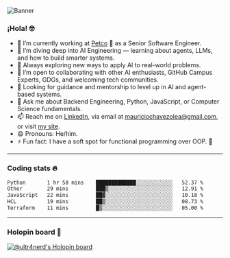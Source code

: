 ![Banner](banner.gif)
### ¡Hola! 🤓

* 🔭 I’m currently working at [Petco](https://www.petco.com) 🐶 as a Senior Software Engineer.
* 🤖 I’m diving deep into AI Engineering — learning about agents, LLMs, and how to build smarter systems.
* 🌱 Always exploring new ways to apply AI to real-world problems.
* 👯 I’m open to collaborating with other AI enthusiasts, GitHub Campus Experts, GDGs, and welcoming tech communities.
* 🤝 Looking for guidance and mentorship to level up in AI and agent-based systems.
* 💬 Ask me about Backend Engineering, Python, JavaScript, or Computer Science fundamentals.
* 📫 Reach me on [LinkedIn](https://www.linkedin.com/in/ultr4nerd), via email at [mauriciochavezolea@gmail.com](mailto:mauriciochavezolea@gmail.com), or visit [my site](https://mauriciochavez.dev).
* 😄 Pronouns: He/him.
* ⚡ Fun fact: I have a soft spot for functional programming over OOP. 🤭
---

### Coding stats 🔥

<!--START_SECTION:waka-->

```txt
Python       1 hr 58 mins    █████████████░░░░░░░░░░░░   52.37 %
Other        29 mins         ███▒░░░░░░░░░░░░░░░░░░░░░   12.91 %
JavaScript   22 mins         ██▓░░░░░░░░░░░░░░░░░░░░░░   10.18 %
HCL          19 mins         ██▒░░░░░░░░░░░░░░░░░░░░░░   08.73 %
Terraform    11 mins         █▒░░░░░░░░░░░░░░░░░░░░░░░   05.00 %
```

<!--END_SECTION:waka-->

---

### Holopin board 🦖

[![@ultr4nerd's Holopin board](https://holopin.me/ultr4nerd)](https://holopin.io/@ultr4nerd)
